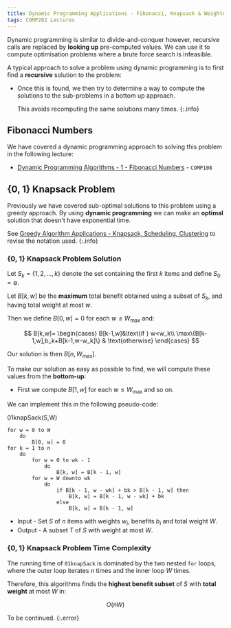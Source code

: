 ```yaml
---
title: Dynamic Programming Applications - Fibonacci, Knapsack & Weighted Interval Scheduling
tags: COMP202 Lectures
---
```

Dynamic programming is similar to divide-and-conquer however, recursive calls are replaced by **looking up** pre-computed values. We can use it to compute optimisation problems where a brute force search is infeasible.

A typical approach to solve a problem using dynamic programming is to first find a **recursive** solution to the problem:

* Once this is found, we then try to determine a way to compute the solutions to the sub-problems in a bottom up approach.

	This avoids recomputing the same solutions many times.
	{:.info}

## Fibonacci Numbers
We have covered a dynamic programming approach to solving this problem in the following lecture:

* [Dynamic Programming Algorithms - 1 - Fibonacci Numbers]({{site.baseurl}/comp108/lectures/2021/05/05/1.html) - `COMP108`

## {0, 1} Knapsack Problem
Previously we have covered sub-optimal solutions to this problem using a greedy approach. By using **dynamic programming** we can make an **optimal** solution that doesn't have exponential time.

See [Greedy Algorithm Applications - Knapsack, Scheduling, Clustering]({site.baseurl}/comp202/lectures/2022/03/08/2.html#fractional-knapsack-problem) to revise the notation used.
{:.info}

### {0, 1} Knapsack Problem Solution
Let $S_k=\{1,2,\ldots,k\}$ denote the set containing the first $k$ items and define $S_0=\emptyset$.

Let $B[k,w]$ be the **maximum** total benefit obtained using a subset of $S_k$, and having total weight at most $w$.

Then we define $B[0,w]=0$ for each $w\leq W_\max$ and:

$$
B[k,w]=
\begin{cases}
B[k-1,w]&\text{if } w<w_k\\
\max\{B[k-1,w],b_k+B[k-1,w-w_k]\} & \text{otherwise}
\end{cases}
$$

Our solution is then $B[n,W_\max]$.

To make our solution as easy as possible to find, we will compute these values from the **bottom-up**:

* First we compute $B[1,w]$ for each $w\leq W_\max$ and so on.

We can implement this in the following pseudo-code:

01knapSack(S,W)

```
for w = 0 to W
	do 
		B[0, w] = 0
for k = 1 to n
	do
		for w = 0 to wk - 1
			do 
				B[k, w] = B[k - 1, w]
		for w = W downto wk
			do
				if B[k - 1, w - wk] + bk > B[k - 1, w] then
					B[k, w] = B[k - 1, w - wk] + bk
				else
					B[k, w] = B[k - 1, w]
```

* Input - Set $S$ of $n$ items with weights $w_i$, benefits $b_i$ and total weight $W$.
* Output - A subset $T$ of $S$ with weight at most $W$.

### {0, 1} Knapsack Problem Time Complexity
The running time of `01knapSack` is dominated by the two nested `for` loops, where the outer loop iterates $n$ times and the inner loop $W$ times.

Therefore, this algorithms finds the **highest benefit subset** of $S$ with **total weight** at most $W$ in:

$$
O(nW)
$$

To be continued.
{:.error}